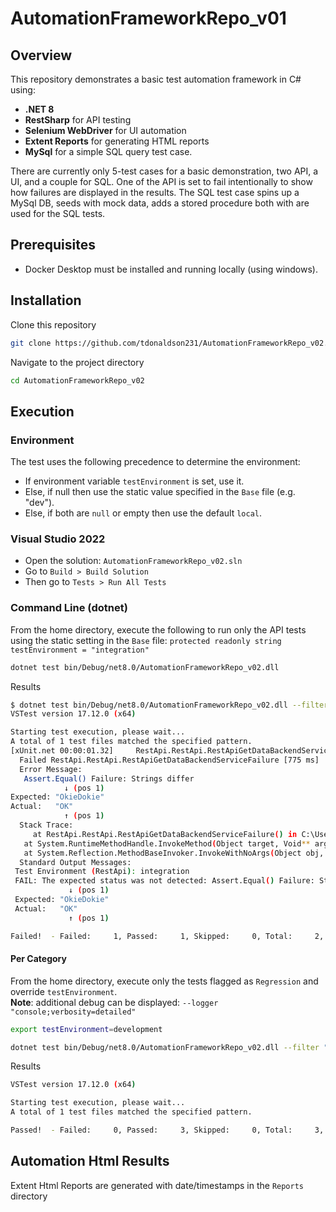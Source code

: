 # AutomationFrameworkRepo_v01

## Overview  
This repository demonstrates a basic test automation framework in C# using:
- **.NET 8** 
- **RestSharp** for API testing  
- **Selenium WebDriver** for UI automation  
- **Extent Reports** for generating HTML reports
- **MySql** for a simple SQL query test case.

There are currently only 5-test cases for a basic demonstration, two API, a UI, and a couple for SQL. 
One of the API is set to fail intentionally to show how failures are displayed in the results.
The SQL test case spins up a MySql DB, seeds with mock data, adds a stored procedure both with are
used for the SQL tests.

## Prerequisites
- Docker Desktop must be installed and running locally (using windows). 

## Installation 
Clone this repository 
```bash
git clone https://github.com/tdonaldson231/AutomationFrameworkRepo_v02.git
```
Navigate to the project directory
```bash
cd AutomationFrameworkRepo_v02
```
## Execution

### Environment
The test uses the following precedence to determine the environment:
- If environment variable `testEnvironment` is set, use it.
- Else, if null then use the static value specified in the `Base` file (e.g. "dev").
- Else, if both are `null` or empty then use the default `local`.

### Visual Studio 2022
- Open the solution: `AutomationFrameworkRepo_v02.sln`
- Go to `Build > Build Solution`
- Then go to `Tests > Run All Tests`
 
### Command Line (dotnet)
From the home directory, execute the following to run only the API tests using the static setting in the `Base` file: `protected readonly string testEnvironment = "integration"` 
```bash
dotnet test bin/Debug/net8.0/AutomationFrameworkRepo_v02.dll
```
Results
```bash
$ dotnet test bin/Debug/net8.0/AutomationFrameworkRepo_v02.dll --filter "Category=API"
VSTest version 17.12.0 (x64)

Starting test execution, please wait...
A total of 1 test files matched the specified pattern.
[xUnit.net 00:00:01.32]     RestApi.RestApi.RestApiGetDataBackendServiceFailure [FAIL]
  Failed RestApi.RestApi.RestApiGetDataBackendServiceFailure [775 ms]
  Error Message:
   Assert.Equal() Failure: Strings differ
            ↓ (pos 1)
Expected: "OkieDokie"
Actual:   "OK"
            ↑ (pos 1)
  Stack Trace:
     at RestApi.RestApi.RestApiGetDataBackendServiceFailure() in C:\Users\toddd\source\repos\AutomationFrameworkRepo_v02\Tests\RestApi.cs:line 84
   at System.RuntimeMethodHandle.InvokeMethod(Object target, Void** arguments, Signature sig, Boolean isConstructor)
   at System.Reflection.MethodBaseInvoker.InvokeWithNoArgs(Object obj, BindingFlags invokeAttr)
  Standard Output Messages:
 Test Environment (RestApi): integration
 FAIL: The expected status was not detected: Assert.Equal() Failure: Strings differ
             ↓ (pos 1)
 Expected: "OkieDokie"
 Actual:   "OK"
             ↑ (pos 1)

Failed!  - Failed:     1, Passed:     1, Skipped:     0, Total:     2, Duration: 1 s - AutomationFrameworkRepo_v02.dll (net8.0)

```

#### Per Category
From the home directory, execute only the tests flagged as `Regression` and override `testEnvironment`.\
**Note**: additional debug can be displayed: `--logger "console;verbosity=detailed"`

```bash
export testEnvironment=development

dotnet test bin/Debug/net8.0/AutomationFrameworkRepo_v02.dll --filter "Category=Regression" --logger "console;verbosity=info" 
```
Results
```bash
VSTest version 17.12.0 (x64)

Starting test execution, please wait...
A total of 1 test files matched the specified pattern.

Passed!  - Failed:     0, Passed:     3, Skipped:     0, Total:     3, Duration: 9 s - AutomationFrameworkRepo_v02.dll (net8.0)
```

## Automation Html Results 
Extent Html Reports are generated with date/timestamps in the `Reports` directory
